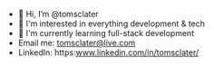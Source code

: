 - 👋 Hi, I’m @tomsclater
- 👀 I'm interested in everything development & tech
- 🌿 I'm currently learning full-stack development
- Email me: tomsclater@live.com
- LinkedIn: https:www.linkedin.com/in/tomsclater/
<!---
tomsclater/tomsclater is a ✨ special ✨ repository because its `README.md` (this file) appears on your GitHub profile.
You can click the Preview link to take a look at your changes.
--->

